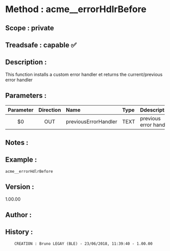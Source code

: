 ﻿# **Method :** acme__errorHdlrBefore
## **Scope :** private
## **Treadsafe :** capable ✅ 
## **Description :** 
This function installs a custom error handler et returns the current/previous error handler
## **Parameters :** 
| Parameter | Direction | Name | Type | Ddescription | 
|:----:|:----:|:----|:----|:----| 
| $0 | OUT | previousErrorHandler | TEXT | previous error handler | 

## **Notes :** 

## **Example :** 
```
acme__errorHdlrBefore
```
## **Version :** 
1.00.00
## **Author :** 

## **History :** 
 
        CREATION : Bruno LEGAY (BLE) - 23/06/2018, 11:39:40 - 1.00.00
